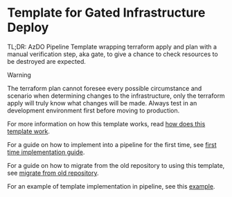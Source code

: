 # Template for Gated Infrastructure Deploy

TL;DR: AzDO Pipeline Template wrapping terraform apply and plan with a manual verification step, aka gate, to give a chance to check resources to be destroyed are expected.

> [!WARNING]
> The terraform plan cannot foresee every possible circumstance and scenario when determining changes to the infrastructure, only the terraform apply will truly know what changes will be made. Always test in an development environment first before moving to production.

For more information on how this template works, read [how does this template work](docs/how-does-this-template-work.md).

For a guide on how to implement into a pipeline for the first time, see [first time implementation guide](docs/first-time-implementation-guide.md).

For a guide on how to migrate from the old repository to using this template, see [migrate from old repository](docs/migrate-from-old-repository.md).

For an example of template implementation in pipeline, see this [example](examples/pipeline-latest-version.yml).